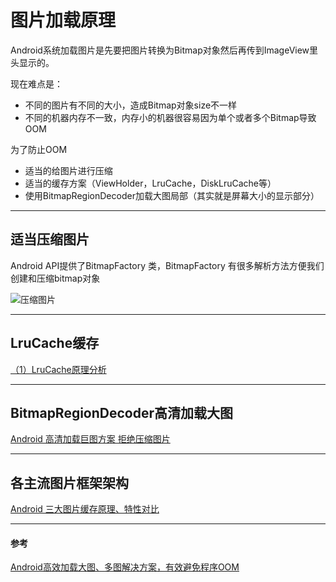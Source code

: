 图片加载原理
===


Android系统加载图片是先要把图片转换为Bitmap对象然后再传到ImageView里头显示的。

现在难点是：

*   不同的图片有不同的大小，造成Bitmap对象size不一样
*   不同的机器内存不一致，内存小的机器很容易因为单个或者多个Bitmap导致OOM

为了防止OOM

*   适当的给图片进行压缩
*   适当的缓存方案（ViewHolder，LruCache，DiskLruCache等）
*   使用BitmapRegionDecoder加载大图局部（其实就是屏幕大小的显示部分）

* * *

## 适当压缩图片

Android API提供了BitmapFactory 类，BitmapFactory 有很多解析方法方便我们创建和压缩bitmap对象

![压缩图片](http://ou21vt4uz.bkt.clouddn.com/interview/image_loading/compress_img.png)

* * *

## LruCache缓存

[（1）LruCache原理分析](https://www.jianshu.com/p/e07fca15271a)

* * *

## BitmapRegionDecoder高清加载大图

[Android 高清加载巨图方案 拒绝压缩图片](https://link.jianshu.com?t=%5Bhttp://blog.csdn.net/lmj623565791/article/details/49300989%5D(http://blog.csdn.net/lmj623565791/article/details/49300989))

* * *

## 各主流图片框架架构

[Android 三大图片缓存原理、特性对比](https://link.jianshu.com?t=http://b.codekk.com/detail/Trinea/Android%20%E4%B8%89%E5%A4%A7%E5%9B%BE%E7%89%87%E7%BC%93%E5%AD%98%E5%8E%9F%E7%90%86%E3%80%81%E7%89%B9%E6%80%A7%E5%AF%B9%E6%AF%94)

* * *

#### 参考

[Android高效加载大图、多图解决方案，有效避免程序OOM](https://link.jianshu.com?t=http://blog.csdn.net/guolin_blog/article/details/9316683)
